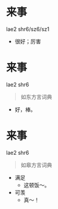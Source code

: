 # 来事
lae2 shr6/sz6/sz1
- 很好；厉害


# 来事
lae2 shr6
> 如东方言词典
- 好，棒。

# 来事
lae2 shr6
> 如皋方言词典
- 满足
  - 这顿饭～。
- 可羡
  - 真～！
